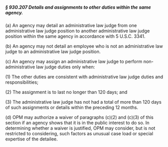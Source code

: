 ##### § 930.207 Details and assignments to other duties within the same agency. #####

(a) An agency may detail an administrative law judge from one administrative law judge position to another administrative law judge position within the same agency in accordance with 5 U.S.C. 3341.

(b) An agency may not detail an employee who is not an administrative law judge to an administrative law judge position.

(c) An agency may assign an administrative law judge to perform non-administrative law judge duties only when:

(1) The other duties are consistent with administrative law judge duties and responsibilities;

(2) The assignment is to last no longer than 120 days; and

(3) The administrative law judge has not had a total of more than 120 days of such assignments or details within the preceding 12 months.

(d) OPM may authorize a waiver of paragraphs (c)(2) and (c)(3) of this section if an agency shows that it is in the public interest to do so. In determining whether a waiver is justified, OPM may consider, but is not restricted to considering, such factors as unusual case load or special expertise of the detailee.